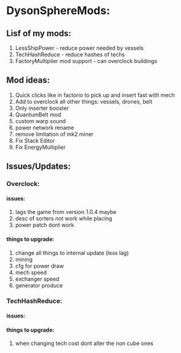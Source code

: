 # DysonSphereMods:
## Lisf of my mods:
1. LessShipPower - reduce power needed by vessels
2. TechHashReduce - reduce hashes of techs
3. FactoryMultiplier mod support - can overclock buildings 

## Mod ideas:
1. Quick clicks like in factorio to pick up and insert fast with mech
2. Add to overclock all other things: vessels, drones, belt
3. Only inserter booster
4. QuantumBelt mod
5. custom warp sound
6. power network rename
7. remove limitation of mk2 miner
8. Fix Stack Editor
9. Fix EnergyMultiplier

## Issues/Updates:
### Overclock:
#### issues: 
1. lags the game from version 1.0.4 maybe
2. desc of sorters not work while placing
3. power patch dont work

#### things to upgrade:
1. change all things to internal update (less lag) 
2. mining
3. cfg for power draw
4. mech speed
5. exchanger speed
6. generator produce

### TechHashReduce:
#### issues:
#### things to upgrade:
1. when changing tech cost dont alter the non cube ones
